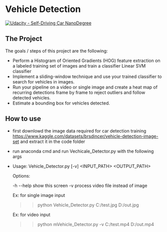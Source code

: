 # Vehicle Detection
[![Udacity - Self-Driving Car NanoDegree](https://s3.amazonaws.com/udacity-sdc/github/shield-carnd.svg)](http://www.udacity.com/drive)

The Project
---

The goals / steps of this project are the following:

* Perform a Histogram of Oriented Gradients (HOG) feature extraction on a labeled training set of images and train a classifier Linear SVM classifier
* Implement a sliding-window technique and use your trained classifier to search for vehicles in images.
* Run your pipeline on a video or single image and create a heat map of recurring detections frame by frame to reject outliers and follow detected vehicles.
* Estimate a bounding box for vehicles detected.

How to use
---
* first downlowd the image data required for car detection training https://www.kaggle.com/datasets/brsdincer/vehicle-detection-image-set
and extract it in the code folder
* run anaconda cmd and run Vechicale_Detector.py with the following args
*  Usage:
        Vehicle_Detector.py [-v] <INPUT_PATH> <OUTPUT_PATH>

    Options:

    -h --help                               show this screen
    -v                                 process video file instead of image
                
    Ex: for single image input
    >>python Vehicle_Detector.py C:/test.jpg D:/out.jpg


    Ex: for video input
    >>python mVehicle_Detector.py -v C:/test.mp4 D:/out.mp4  
